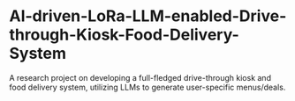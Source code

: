 # AI-driven-LoRa-LLM-enabled-Drive-through-Kiosk-Food-Delivery-System
A research project on developing a full-fledged drive-through kiosk and food delivery system, utilizing LLMs to generate user-specific menus/deals.
